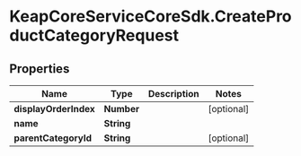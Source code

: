# KeapCoreServiceCoreSdk.CreateProductCategoryRequest

## Properties

Name | Type | Description | Notes
------------ | ------------- | ------------- | -------------
**displayOrderIndex** | **Number** |  | [optional] 
**name** | **String** |  | 
**parentCategoryId** | **String** |  | [optional] 


